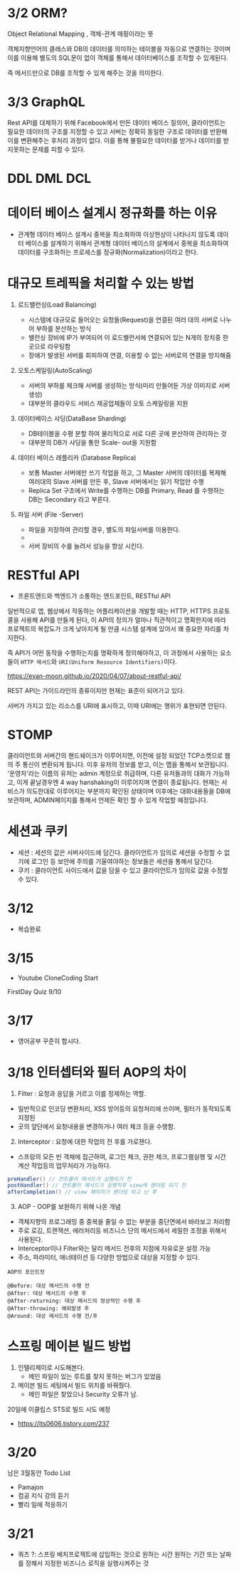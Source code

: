 # 3/2 ORM?

Object Relational Mapping , 객체-관계 매핑이라는 뜻

객체지향언어의 클래스와 DB의 데이터를 의미하는 테이블을 자동으로 연결하는 것이며 
이를 이용해 별도의 SQL문이 없이 객체를 통해서 데이터베이스를 조작할 수 있게된다.

즉 메서드만으로 DB를 조작할 수 있게 해주는 것을 의미한다.


# 3/3 GraphQL

Rest API를 대체하기 위해 Facebook에서 만든 데이터 베이스 질의어, 클라이언트는 필요한 데이터의 구조를 지정할 수 있고 서버는 정확히 동일한 구조로 데이터를 반환해
이를 변환해주는 후처리 과정이 없다.
이를 통해 불필요한 데이터를 받거나 데이터를 받지못하는 문제를 피할 수 있다.


# DDL DML DCL



# 데이터 베이스 설계시 정규화를 하는 이유

- 관계형 데이터 베이스 설계시 중복을 최소화하여 이상현상이 나타나지 않도록 데이터 베이스를 설계하기 위해서
관계형 데이터 베이스의 설계에서 중복을 최소화하여 데이터를 구조화하는 프로세스를 정규화(Normalization)이라고 한다.


# 대규모 트레픽을 처리할 수 있는 방법

1. 로드밸런싱(Load Balancing)
   - 시스템에 대규모로 들어오는 요청들(Request)을 연결된 여러 대의 서버로 나누어 부하를 분산하는 방식
   - 밸런싱 장비에 IP가 부여되어 이 로드밸런서에 연결되어 있는 N개의 장치중 한곳으로 라우팅함
   - 장애가 발생된 서버를 회피하여 연결, 이용할 수 없는 서버로의 연결을 방지해줌

2. 오토스케일링(AutoScaling)
   - 서버의 부하를 체크해 서버를 생성하는 방식(미리 만들어둔 가상 이미지로 서버 생성)
   - 대부분의 클라우드 서비스 제공업체들이 오토 스케일링을 지원

3. 데이터베이스 샤딩(DataBase Sharding)
   - DB테이블을 수평 분할 하여 물리적으로 서로 다른 곳에 분산하여 관리하는 것
   - 대부분의 DB가 샤딩을 통한 Scale- out을 지원함
  
4. 데이터 베이스 레플리카 (Database Replica)
   - 보통 Master 서버에만 쓰기 작업을 하고, 그 Master 서버의 데이터를 복제해 여러대의 Slave 서버를 만든 후, Slave 서버에서는 읽기 작업만 수행
   - Replica Set 구조에서 Write를 수행하는 DB를 Primary, Read 를 수행하는 DB는 Secondary 라고 부른다.

5. 파일 서버 (File -Server)
   - 파일을 저장하여 관리할 경우, 별도의 파일서버를 이용한다.
   -
   - 서버 장비의 수를 늘려서 성능을 향상 시킨다.


# RESTful API
- 프론트엔드와 백엔드가 소통하는 엔드포인트, RESTful API

일반적으로 앱, 웹상에서 작동하는 어플리케이션을 개발할 때는 HTTP, HTTPS 프로토콜을 사용해 API를 만들게 된다, 이 API의 정의가 얼마나
직관적이고 명확한지에 따라 프로젝트의 복잡도가 크게 낮아지게 될 만큼 시스템 설계에 있어서 꽤 중요한 자리를 차지한다.

즉 API가 어떤 동작을 수행하는지를 명확하게 정의해야하고, 이 과정에서 사용하는 요소들이 `HTTP 메서드`와 `URI(Uniform Resource Identifiers)`이다.


https://evan-moon.github.io/2020/04/07/about-restful-api/

REST API는 가이드라인의 종류이지만 현재는 표준이 되어가고 있다.

서버가 가지고 있는 리소스를 URI에 표시하고, 이때 URI에는 행위가 표현되면 안된다.

# STOMP

클라이언트와 서버간의 핸드쉐이크가 이루어지면, 이전에 설정 되었던 TCP소켓으로 웹의 주 통신이 변환되게 됩니다.
이후 유저의 정보를 받고, 이는 맵을 통해서 보관됩니다. '운영자'라는 이름의 유저는 admin 계정으로 취급하며, 다른 유저들과의 대화가 가능하고, 이게 끝날경우엔 4 way hanshaking이 이루어지며 연결이 종료됩니다.
현재는 서비스가 의도한대로 이루어지는 부분까지 확인된 상태이며 이후에는 대화내용들을 DB에 보관하며, ADMIN페이지를 통해서 언제든 확인 할 수 있게 작업할 예정입니다.

# 세션과 쿠키

- 세션 : 세션의 값은 서버사이드에 담긴다. 클라이언트가 임의로 세션을 수정할 수 없기에 로그인 등 보안에 주의를 기울여야하는 정보들은 세션을 통해서 담긴다.
- 쿠키 : 클라이언트 사이드에서 값을 담을 수 있고 클라이언트가 임의로 값을 수정할 수 있다.


# 3/12
- 복습완료


# 3/15
- Youtube CloneCoding Start

FirstDay Quiz 9/10


# 3/17
- 영어공부 꾸준히 합시다.

# 3/18 인터셉터와 필터 AOP의 차이

1. Filter : 요청과 응답을 거르고 이를 정제하는 역할.
- 일반적으로 인코딩 변환처리, XSS 방어등의 요청처리에 쓰이며, 필터가 동작되도록 지정된
- 곳의 앞단에서 요청내용을 변경하거나 여러 체크 등을 수행함.

2. Interceptor : 요청에 대한 작업의 전 후를 가로챈다.
- 스프링의 모든 빈 객체에 접근하여, 로그인 체크, 권한 체크, 프로그램실행 및 시간 계산 작업등의 업무처리가 가능하다.
``` java
preHandler() // 컨트롤러 메서드가 실행되기 전
postHandler() // 컨트롤러 메서드가 실행직후 view에 랜더링 되기 전
afterCompletion() // view 페이지가 렌더링 되고 난 후
```


3. AOP - OOP를 보완하기 위해 나온 개념
- 객체지향의 프로그래밍 중 중복을 줄일 수 없는 부분을 중단면에서 바라보고 처리함
- 주로 로깅, 트랜잭션, 에러처리등 비즈니스 단의 메서드에서 세밀한 조정을 위해서 사용된다.
- Interceptor이나 Filter와는 달리 메서드 전후의 지점에 자유로운 설정 가능
- 주소, 파라미터, 애너테이션 등 다양한 방법으로 대상을 지정할 수 있다.

```
AOP의 포인트컷

@Before: 대상 메서드의 수행 전
@After: 대상 메서드의 수행 후
@After-returning: 대상 메서드의 정상적인 수행 후
@After-throwing: 예외발생 후
@Around: 대상 메서드의 수행 전/후
```


# 스프링 메이븐 빌드 방법

1. 인텔리제이로 시도해본다.
   - 메인 파일이 있는 루트를 찾지 못하는 버그가 있었음
2. 메이븐 빌드 세팅에서 빌드 위치를 바꿔줬다.
   - 메인 파일은 찾았으나 Security 오류가 남.


20일에 이클립스 STS로 빌드 시도 예정
- https://lts0606.tistory.com/237 



# 3/20

남은 3월동안 Todo List
  - Pamajon
  - 컴공 지식 강의 듣기
  - 빨리 일에 적응하기


# 3/21
- 쿼츠 ?: 스프링 배치프로젝트에 삽입하는 것으로 원하는 시간 원하는 기간 또는 날짜를 정해서
  지정한 비즈니스 로직을 실행시켜주는 것